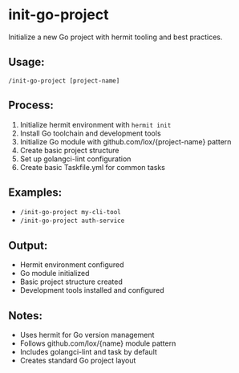 # init-go-project

Initialize a new Go project with hermit tooling and best practices.

## Usage:
`/init-go-project [project-name]`

## Process:
1. Initialize hermit environment with `hermit init`
2. Install Go toolchain and development tools
3. Initialize Go module with github.com/lox/{project-name} pattern
4. Create basic project structure
5. Set up golangci-lint configuration
6. Create basic Taskfile.yml for common tasks

## Examples:
- `/init-go-project my-cli-tool`
- `/init-go-project auth-service`

## Output:
- Hermit environment configured
- Go module initialized
- Basic project structure created
- Development tools installed and configured

## Notes:
- Uses hermit for Go version management
- Follows github.com/lox/{name} module pattern
- Includes golangci-lint and task by default
- Creates standard Go project layout
